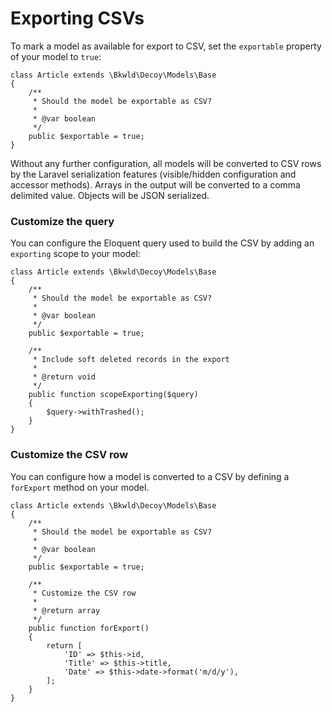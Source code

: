 # Exporting CSVs

To mark a model as available for export to CSV, set the `exportable` property of your model to `true`:

```php?start_inline=1
class Article extends \Bkwld\Decoy\Models\Base
{
    /**
     * Should the model be exportable as CSV?
     *
     * @var boolean
     */
    public $exportable = true;
}
```

Without any further configuration, all models will be converted to CSV rows by the Laravel serialization features (visible/hidden configuration and accessor methods).  Arrays in the output will be converted to a comma delimited value.  Objects will be JSON serialized.

### Customize the query

You can configure the Eloquent query used to build the CSV by adding an `exporting` scope to your model:

```php?start_inline=1
class Article extends \Bkwld\Decoy\Models\Base
{
    /**
     * Should the model be exportable as CSV?
     *
     * @var boolean
     */
    public $exportable = true;

    /**
     * Include soft deleted records in the export
     *
     * @return void
     */
    public function scopeExporting($query)
    {
        $query->withTrashed();
    }
}
```

### Customize the CSV row

You can configure how a model is converted to a CSV by defining a `forExport` method on your model.  

```php?start_inline=1
class Article extends \Bkwld\Decoy\Models\Base
{
    /**
     * Should the model be exportable as CSV?
     *
     * @var boolean
     */
    public $exportable = true;

    /**
     * Customize the CSV row
     *
     * @return array
     */
    public function forExport()
    {
        return [
            'ID' => $this->id,
            'Title' => $this->title,
            'Date' => $this->date->format('m/d/y'),
        ];
    }
}
```
